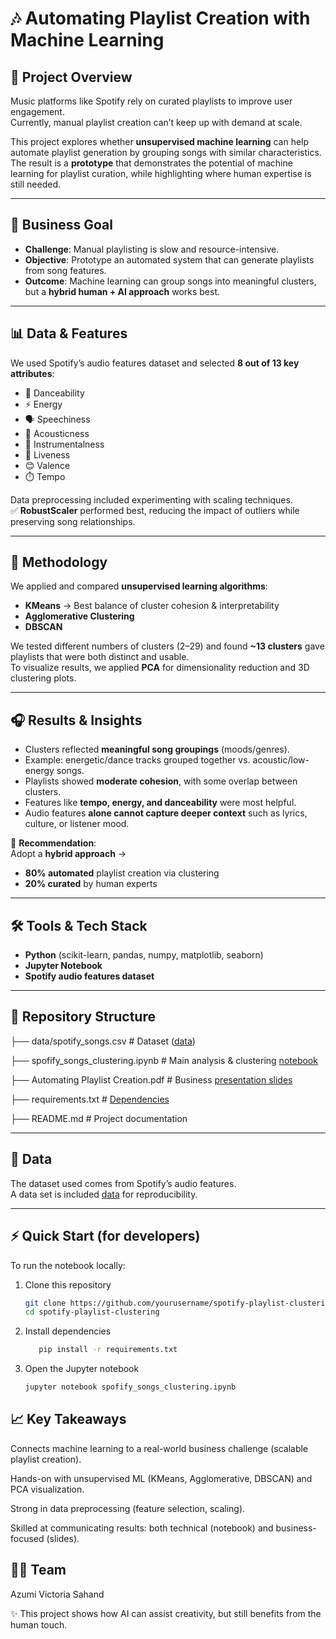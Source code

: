 # 🎶 Automating Playlist Creation with Machine Learning

## 📌 Project Overview
Music platforms like Spotify rely on curated playlists to improve user engagement.  
Currently, manual playlist creation can’t keep up with demand at scale.  

This project explores whether **unsupervised machine learning** can help automate playlist generation by grouping songs with similar characteristics.  
The result is a **prototype** that demonstrates the potential of machine learning for playlist curation, while highlighting where human expertise is still needed.  

---

## 🎯 Business Goal
- **Challenge**: Manual playlisting is slow and resource-intensive.  
- **Objective**: Prototype an automated system that can generate playlists from song features.  
- **Outcome**: Machine learning can group songs into meaningful clusters, but a **hybrid human + AI approach** works best.  

---

## 📊 Data & Features
We used Spotify’s audio features dataset and selected **8 out of 13 key attributes**:  

- 🎵 Danceability  
- ⚡ Energy  
- 🗣️ Speechiness  
- 🎸 Acousticness  
- 🎹 Instrumentalness  
- 🎤 Liveness  
- 😊 Valence  
- ⏱️ Tempo  

Data preprocessing included experimenting with scaling techniques.  
✅ **RobustScaler** performed best, reducing the impact of outliers while preserving song relationships.  

---

## 🧠 Methodology
We applied and compared **unsupervised learning algorithms**:
- **KMeans** → Best balance of cluster cohesion & interpretability  
- **Agglomerative Clustering**  
- **DBSCAN**  

We tested different numbers of clusters (2–29) and found **~13 clusters** gave playlists that were both distinct and usable.  
To visualize results, we applied **PCA** for dimensionality reduction and 3D clustering plots.  

---

## 🎧 Results & Insights
- Clusters reflected **meaningful song groupings** (moods/genres).  
- Example: energetic/dance tracks grouped together vs. acoustic/low-energy songs.  
- Playlists showed **moderate cohesion**, with some overlap between clusters.  
- Features like **tempo, energy, and danceability** were most helpful.  
- Audio features **alone cannot capture deeper context** such as lyrics, culture, or listener mood.  

📌 **Recommendation**:  
Adopt a **hybrid approach** →  
- **80% automated** playlist creation via clustering  
- **20% curated** by human experts  

---

## 🛠️ Tools & Tech Stack
- **Python** (scikit-learn, pandas, numpy, matplotlib, seaborn)  
- **Jupyter Notebook**  
- **Spotify audio features dataset**  

---

## 📂 Repository Structure
├── data/spotify_songs.csv # Dataset ([data](https://github.com/victoria-vasilieva/spotify-playlist-clustering/blob/main/3_spotify_5000_songs.csv))

├── spofify_songs_clustering.ipynb # Main analysis & clustering [notebook](https://github.com/victoria-vasilieva/spotify-playlist-clustering/blob/main/spofify_songs_clustering.ipynb)

├── Automating Playlist Creation.pdf # Business [presentation slides](https://github.com/victoria-vasilieva/spotify-playlist-clustering/blob/main/Automating%20Playlist%20%20Creation.pdf)

├── requirements.txt # [Dependencies](https://github.com/victoria-vasilieva/spotify-playlist-clustering/blob/main/requirements.txt)

├── README.md # Project documentation

___

## 📂 Data
The dataset used comes from Spotify’s audio features.  
A data set is included [data](https://github.com/victoria-vasilieva/spotify-playlist-clustering/blob/main/3_spotify_5000_songs.csv) for reproducibility.  

---

## ⚡ Quick Start (for developers)
To run the notebook locally:

1. Clone this repository  
   ```bash
   git clone https://github.com/yourusername/spotify-playlist-clustering.git
   cd spotify-playlist-clustering
2. Install dependencies

   ```bash
      pip install -r requirements.txt
   ```
3. Open the Jupyter notebook

   ```bash
   jupyter notebook spofify_songs_clustering.ipynb
   ```

## 📈 Key Takeaways
Connects machine learning to a real-world business challenge (scalable playlist creation).

Hands-on with unsupervised ML (KMeans, Agglomerative, DBSCAN) and PCA visualization.

Strong in data preprocessing (feature selection, scaling).

Skilled at communicating results: both technical (notebook) and business-focused (slides).

## 👩‍💻 Team
Azumi
Victoria
Sahand

✨ This project shows how AI can assist creativity, but still benefits from the human touch.
